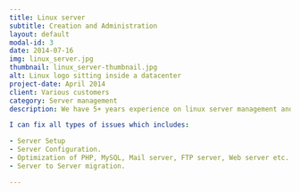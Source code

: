 ```yaml
---
title: Linux server
subtitle: Creation and Administration
layout: default
modal-id: 3
date: 2014-07-16
img: linux_server.jpg
thumbnail: linux_server-thumbnail.jpg
alt: Linux logo sitting inside a datacenter
project-date: April 2014
client: Various customers
category: Server management
description: We have 5+ years experience on linux server management and am passionate about it. If you need to setup new application or fix an existing one, wait, don't go anywhere! You're at the perfect place. :) 

I can fix all types of issues which includes:

- Server Setup 
- Server Configuration. 
- Optimization of PHP, MySQL, Mail server, FTP server, Web server etc. 
- Server to Server migration.

---
```

